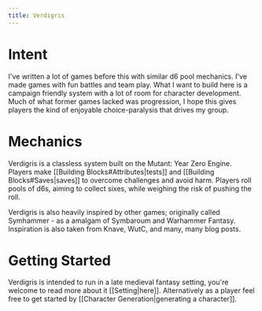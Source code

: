 ```yaml
---
title: Verdigris
---
```


# Intent
I've written a lot of games before this with similar d6 pool mechanics. I've made games with fun battles and team play. What I want to build here is a campaign friendly system with a lot of room for character development. Much of what former games lacked was progression, I hope this gives players the kind of enjoyable choice-paralysis that drives my group. 
# Mechanics
Verdigris is a classless system built on the Mutant: Year Zero Engine. Players make [[Building Blocks#Attributes|tests]] and [[Building Blocks#Saves|saves]] to overcome challenges and avoid harm. Players roll pools of d6s, aiming to collect sixes, while weighing the risk of pushing the roll.

Verdigris is also heavily inspired by other games; originally called Symhammer - as a amalgam of Symbaroum and Warhammer Fantasy. Inspiration is also taken from Knave, WutC, and many, many blog posts.
# Getting Started
Verdigris is intended to run in a late medieval fantasy setting, you're welcome to read more about it [[Setting|here]]. Alternatively as a player feel free to get started by [[Character Generation|generating a character]]. 